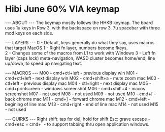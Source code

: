 # Hibi June 60% VIA keymap

--- ABOUT ---
The keymap mostly follows the HHKB keymap.
The board uses 1u keys in Row 3, with the backspace on row 3. 7u spacebar with three mod keys on each side. 

--- LAYERS ---
0 - Default, keys generally do what they say, uses macros that target MacOS 
1 - Right fn layer, numbers become fkeys,  
2 - Changes some of the macros from L1 to work with Windows
3 - Left fn layer (caps lock) meta-navigation, WASD cluster becomes home/end, line up/down, to speed up navigating text. 

--- MACROS ---
M00 - cmd+ctl+left - previous display win
M01 - cmd+ctl+left - next display win
M02 - cmd+shift+a - mute zoom mac
M03 - ctl+left - previous display mac
M04 - ctl+right - next display mac
M05 - cmd+printscreen - windows screenshot
M06 - cmd+shift+4 - macos screenshot
M07 - not used
M08 - not used
M09 - not used
M10 - cmd+[ - back chrome mac
M11 - cmd+] - forward chrome mac
M12 - cmd+left - begining of line mac
M13 - cmd+right - end of line mac
M14 - not used
M15 - not used

--- QUIRKS ---
Right shift: tap for del, hold for shift
Esc: grave escape - cmd+esc = cmd+` - to support tabbing thru open application windows.